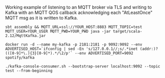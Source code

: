 Working example of listening to an MQTT broker via TLS and writing to Kafka with an MQTT QOS callback acknowledging each "AtLeastOnce" MQTT msg as it is written to Kafka.


```console
sbt assembly && MQTT_URL=ssl://YOUR_HOST:8883 MQTT_TOPIC=test MQTT_USER=YOUR_USER MQTT_PWD=YOUR_PWD java -jar target/scala-2.12/MqttKafka.jar
```

```console
docker run -d --name my-kafka -p 2181:2181 -p 9092:9092 --env ADVERTISED_HOST=`ifconfig | sed -En 's/127.0.0.1//;s/.*inet (addr:)?(([0-9]*\.){3}[0-9]*).*/\2/p'` --env ADVERTISED_PORT=9092 spotify/kafka
```

```console
./kafka-console-consumer.sh --bootstrap-server localhost:9092 --topic test --from-beginning
```

